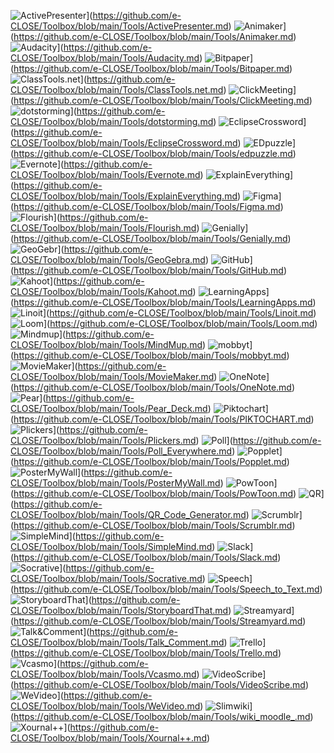 <img src="images/activepresenter.png" align="bottom" alt="ActivePresenter">](https://github.com/e-CLOSE/Toolbox/blob/main/Tools/ActivePresenter.md)
<img src="images/animaker.png" align="bottom" alt="Animaker">](https://github.com/e-CLOSE/Toolbox/blob/main/Tools/Animaker.md)
<img src="images/audacity.png" align="bottom" alt="Audacity">](https://github.com/e-CLOSE/Toolbox/blob/main/Tools/Audacity.md)
<img src="images/Bitpaper_logo.PNG" align="bottom" alt="Bitpaper">](https://github.com/e-CLOSE/Toolbox/blob/main/Tools/Bitpaper.md)
<img src="images/logoClasstools.gif" align="bottom" alt="ClassTools.net">](https://github.com/e-CLOSE/Toolbox/blob/main/Tools/ClassTools.net.md)
<img src="images/clickmeeting.png" align="bottom" alt="ClickMeeting">](https://github.com/e-CLOSE/Toolbox/blob/main/Tools/ClickMeeting.md)
<img src="images/dotstorming.png" align="bottom" alt="dotstorming">](https://github.com/e-CLOSE/Toolbox/blob/main/Tools/dotstorming.md)
<img src="images/eclipsecrossword.png" align="bottom" alt="EclipseCrossword">](https://github.com/e-CLOSE/Toolbox/blob/main/Tools/EclipseCrossword.md)
<img src="images/edpuzzle.png" align="bottom" alt="EDpuzzle">](https://github.com/e-CLOSE/Toolbox/blob/main/Tools/edpuzzle.md)
<img src="images/evernote.png" align="bottom" alt="Evernote">](https://github.com/e-CLOSE/Toolbox/blob/main/Tools/Evernote.md)
<img src="images/explain-everything.png" align="bottom" alt="ExplainEverything">](https://github.com/e-CLOSE/Toolbox/blob/main/Tools/ExplainEverything.md)
<img src="images/Figma.png" align="bottom" alt="Figma">](https://github.com/e-CLOSE/Toolbox/blob/main/Tools/Figma.md)
<img src="images/Flourish.png" align="bottom" alt="Flourish">](https://github.com/e-CLOSE/Toolbox/blob/main/Tools/Flourish.md)
<img src="images/genially.png" align="bottom" alt="Genially">](https://github.com/e-CLOSE/Toolbox/blob/main/Tools/Genially.md)
<img src="images/geogebra.png" align="bottom" alt="GeoGebr">](https://github.com/e-CLOSE/Toolbox/blob/main/Tools/GeoGebra.md)
<img src="images/github.png" align="bottom" alt="GitHub">](https://github.com/e-CLOSE/Toolbox/blob/main/Tools/GitHub.md)
<img src="images/Kahoot.png" align="bottom" alt="Kahoot">](https://github.com/e-CLOSE/Toolbox/blob/main/Tools/Kahoot.md)
<img src="images/learningapps.png" align="bottom" alt="LearningApps">](https://github.com/e-CLOSE/Toolbox/blob/main/Tools/LearningApps.md)
<img src="images/linoit-com.png" align="bottom" alt="Linoit">](https://github.com/e-CLOSE/Toolbox/blob/main/Tools/Linoit.md)
<img src="images/Loom.png" align="bottom" alt="Loom">](https://github.com/e-CLOSE/Toolbox/blob/main/Tools/Loom.md)
<img src="images/Mindmup.png" align="bottom" alt="Mindmup">](https://github.com/e-CLOSE/Toolbox/blob/main/Tools/MindMup.md)
<img src="images/mobbyt.png" align="bottom" alt="mobbyt">](https://github.com/e-CLOSE/Toolbox/blob/main/Tools/mobbyt.md)
<img src="images/windows-movie-maker.png" align="bottom" alt="MovieMaker">](https://github.com/e-CLOSE/Toolbox/blob/main/Tools/MovieMaker.md)
<img src="images/onenote.png" align="bottom" alt="OneNote">](https://github.com/e-CLOSE/Toolbox/blob/main/Tools/OneNote.md)
<img src="images/peardeck.png" align="bottom" alt="Pear">](https://github.com/e-CLOSE/Toolbox/blob/main/Tools/Pear_Deck.md)
<img src="images/piktochart.png" align="bottom" alt="Piktochart">](https://github.com/e-CLOSE/Toolbox/blob/main/Tools/PIKTOCHART.md)
<img src="images/Plickers.png" align="bottom" alt="Plickers">](https://github.com/e-CLOSE/Toolbox/blob/main/Tools/Plickers.md)
<img src="images/poll-everywhere.png" align="bottom" alt="Poll">](https://github.com/e-CLOSE/Toolbox/blob/main/Tools/Poll_Everywhere.md)
<img src="images/popplet.png" align="bottom" alt="Popplet">](https://github.com/e-CLOSE/Toolbox/blob/main/Tools/Popplet.md)
<img src="images/postermywall.png" align="bottom" alt="PosterMyWall">](https://github.com/e-CLOSE/Toolbox/blob/main/Tools/PosterMyWall.md)
<img src="images/powtoon.png" align="bottom" alt="PowToon">](https://github.com/e-CLOSE/Toolbox/blob/main/Tools/PowToon.md)
<img src="images/logoQr.png" align="bottom" alt="QR">](https://github.com/e-CLOSE/Toolbox/blob/main/Tools/QR_Code_Generator.md)
<img src="images/logoScrublr.PNG" align="bottom" alt="Scrumblr">](https://github.com/e-CLOSE/Toolbox/blob/main/Tools/Scrumblr.md)
<img src="images/simplemind.png" align="bottom" alt="SimpleMind">](https://github.com/e-CLOSE/Toolbox/blob/main/Tools/SimpleMind.md)
<img src="images/Slack.png" align="bottom" alt="Slack">](https://github.com/e-CLOSE/Toolbox/blob/main/Tools/Slack.md)
<img src="images/Socrative.png" align="bottom" alt="Socrative">](https://github.com/e-CLOSE/Toolbox/blob/main/Tools/Socrative.md)
<img src="images/logoSpeech.PNG" align="bottom" alt="Speech">](https://github.com/e-CLOSE/Toolbox/blob/main/Tools/Speech_to_Text.md)
<img src="images/storyboardthat.png" align="bottom" alt="StoryboardThat">](https://github.com/e-CLOSE/Toolbox/blob/main/Tools/StoryboardThat.md)
<img src="images/streamyard.png" align="bottom" alt="Streamyard">](https://github.com/e-CLOSE/Toolbox/blob/main/Tools/Streamyard.md)
<img src="images/talk_comment.png" align="bottom" alt="Talk&Comment">](https://github.com/e-CLOSE/Toolbox/blob/main/Tools/Talk_Comment.md)
<img src="images/trello.png" align="bottom" alt="Trello">](https://github.com/e-CLOSE/Toolbox/blob/main/Tools/Trello.md)
<img src="images/vcasmo.png" align="bottom" alt="Vcasmo">](https://github.com/e-CLOSE/Toolbox/blob/main/Tools/Vcasmo.md)
<img src="images/videoscribe.png" align="bottom" alt="VideoScribe">](https://github.com/e-CLOSE/Toolbox/blob/main/Tools/VideoScribe.md)
<img src="images/wevideo.png" align="bottom" alt="WeVideo">](https://github.com/e-CLOSE/Toolbox/blob/main/Tools/WeVideo.md)
<img src="images/slimwiki.png" align="bottom" alt="Slimwiki">](https://github.com/e-CLOSE/Toolbox/blob/main/Tools/wiki_moodle_.md)
<img src="images/xournal++.png" align="bottom" alt="Xournal++">](https://github.com/e-CLOSE/Toolbox/blob/main/Tools/Xournal++.md)
